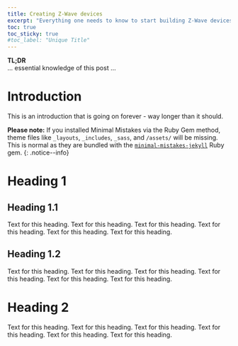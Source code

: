 ```yaml
---
title: Creating Z-Wave devices
excerpt: "Everything one needs to know to start building Z-Wave devices."
toc: true
toc_sticky: true
#toc_label: "Unique Title"
---
```


**TL;DR**  
... essential knowledge of this post ...

# Introduction
This is an introduction that is going on forever - way longer than it should.

**Please note:** If you installed Minimal Mistakes via the Ruby Gem method, theme files like `_layouts`, `_includes`, `_sass`, and `/assets/` will be missing. This is normal as they are bundled with the [`minimal-mistakes-jekyll`](https://rubygems.org/gems/minimal-mistakes-jekyll) Ruby gem.
{: .notice--info}

# Heading 1
## Heading 1.1
Text for this heading. 
Text for this heading. 
Text for this heading. 
Text for this heading. 
Text for this heading. 
Text for this heading. 

## Heading 1.2
Text for this heading. 
Text for this heading. 
Text for this heading. 
Text for this heading. 
Text for this heading. 
Text for this heading. 

# Heading 2
Text for this heading. 
Text for this heading. 
Text for this heading. 
Text for this heading. 
Text for this heading. 
Text for this heading. 

